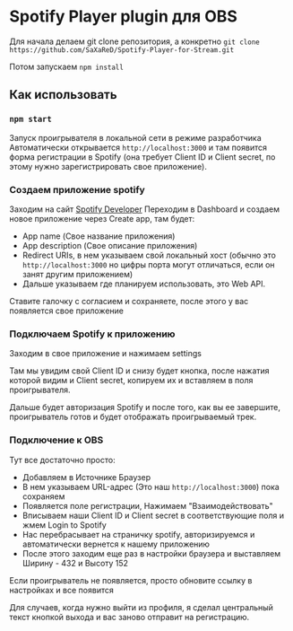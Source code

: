 # Spotify Player plugin для OBS

Для начала делаем git clone репозитория, а конкретно `git clone https://github.com/SaXaReD/Spotify-Player-for-Stream.git`

Потом запускаем `npm install`

## Как использовать

### `npm start`

Запуск проигрывателя в локальной сети в режиме разработчика
Автоматически открывается `http://localhost:3000` и там появится форма регистрации в Spotify (она требует Client ID и Client secret, по этому нужно зарегистрировать свое приложение).

### Создаем приложение spotify

Заходим на сайт [Spotify Developer](https://developer.spotify.com/)
Переходим в Dashboard и создаем новое приложение через Create app, там будет:
* App name (Свое название приложения)
* App description (Свое описание приложения)
* Redirect URIs, в нем указываем свой локальный хост (обычно это `http://localhost:3000` но цифры порта могут отличаться, если он занят другим приложением)
* Дальше указываем где планируем использовать, это Web API.

Ставите галочку с согласием и сохраняете, после этого у вас появляется свое приложение

### Подключаем Spotify к приложению

Заходим в свое приложение и нажимаем settings

Там мы увидим свой Client ID и снизу будет кнопка, после нажатия которой видим и Client secret, копируем их и вставляем в поля проигрывателя.

Дальше будет авторизация Spotify и после того, как вы ее завершите, проигрыватель готов и будет отображать проигрываемый трек.

### Подключение к OBS

Тут все достаточно просто:

* Добавляем в Источнике Браузер
* В нем указываем URL-адрес (Это наш `http://localhost:3000`) пока сохраняем
* Появляется поле регистрации, Нажимаем "Взаимодействовать"
* Вписываем наши Client ID и Client secret в соответствующие поля и жмем Login to Spotify
* Нас перебрасывает на страничку spotify, авторизируемся и автоматически вернется к нашему приложению
* После этого заходим еще раз в настройки браузера и выставляем Ширину - 432 и Высоту 152

Если проигрыватель не появляется, просто обновите ссылку в настройках и все появится

Для случаев, когда нужно выйти из профиля, я сделал центральный текст кнопкой выхода и вас заново отправит на регистрацию.
